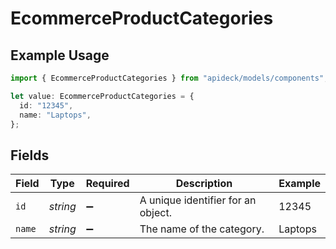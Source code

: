 # EcommerceProductCategories

## Example Usage

```typescript
import { EcommerceProductCategories } from "apideck/models/components";

let value: EcommerceProductCategories = {
  id: "12345",
  name: "Laptops",
};
```

## Fields

| Field                              | Type                               | Required                           | Description                        | Example                            |
| ---------------------------------- | ---------------------------------- | ---------------------------------- | ---------------------------------- | ---------------------------------- |
| `id`                               | *string*                           | :heavy_minus_sign:                 | A unique identifier for an object. | 12345                              |
| `name`                             | *string*                           | :heavy_minus_sign:                 | The name of the category.          | Laptops                            |